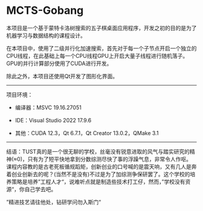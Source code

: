 # MCTS-Gobang

本项目是一个基于蒙特卡洛树搜索的五子棋桌面应用程序，开发之初的目的是为了机器学习与数据结构的课程设计。

在本项目中，使用了二级并行化加速搜索，首先对于每一个子节点开启一个独立的CPU线程，在此基础上每一个CPU线程GPU上开启大量子线程进行随机落子。GPU的并行计算部分使用了CUDA进行开发。

除此之外，本项目还使用Qt开发了图形化界面。

---

项目环境：

+ 编译器：MSVC 19.16.27051

+ IDE：Visual Studio 2022 17.9.6

+ 其他：CUDA 12.3，Qt 6.7.1，Qt Creator 13.0.2，QMake 3.1

---

结语：TUST真的是一个很无聊的学校，丝毫没有锐意进取的风气与踏实研究的精神(≈0)，只有为了短平快地拿到分数综测尽快了事的浮躁气息，非常令人作呕。课程内容教的是古老死板循规蹈矩，创新创业的口号喊的是震天响，又有几人是奔着创业创新去的呢？(当然不是没有)不过是为了加综测争保研罢了。这个学校的培养策略是培养”工程人才“，说难听点就是制造些技术打工仔，然而，”学校没有资源“，你自己学去吧。

”精进技艺请往他处，钻研学问勿入斯门“